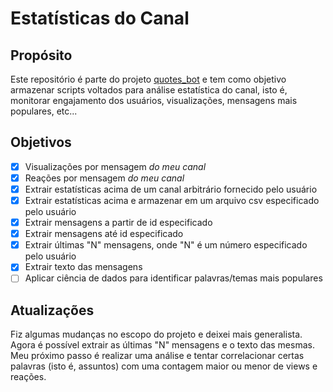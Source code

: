 # Estatísticas do Canal

## Propósito
Este repositório é parte do projeto [quotes_bot](https://github.com/joaopedrolourencoaffonso/quotes_bot) e tem como objetivo armazenar scripts voltados para análise estatística do canal, isto é, monitorar engajamento dos usuários, visualizações, mensagens mais populares, etc...

## Objetivos

- [x] Visualizações por mensagem _do meu canal_
- [x] Reações por mensagem _do meu canal_
- [x] Extrair estatísticas acima de um canal arbitrário fornecido pelo usuário
- [x] Extrair estatísticas acima e armazenar em um arquivo csv especificado pelo usuário
- [x] Extrair mensagens a partir de id especificado
- [x] Extrair mensagens até id especificado
- [x] Extrair últimas "N" mensagens, onde "N" é um número especificado pelo usuário
- [x] Extrair texto das mensagens
- [ ] Aplicar ciência de dados para identificar palavras/temas mais populares

## Atualizações
Fiz algumas mudanças no escopo do projeto e deixei mais generalista. Agora é possível extrair as últimas "N" mensagens e o texto das mesmas.
Meu próximo passo é realizar uma análise e tentar correlacionar certas palavras (isto é, assuntos) com uma contagem maior ou menor de views e reações.
